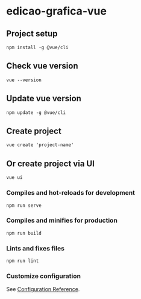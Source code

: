 # edicao-grafica-vue

## Project setup
```
npm install -g @vue/cli
```

## Check vue version
```
vue --version
```

## Update vue version
```
npm update -g @vue/cli
```

## Create project
```
vue create 'project-name'
```

## Or create project via UI
```
vue ui
```

### Compiles and hot-reloads for development
```
npm run serve
```

### Compiles and minifies for production
```
npm run build
```

### Lints and fixes files
```
npm run lint
```

### Customize configuration
See [Configuration Reference](https://cli.vuejs.org/config/).
